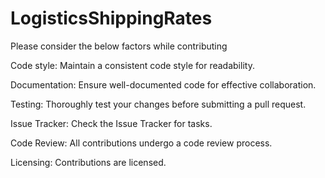 # LogisticsShippingRates
Please consider the below factors while contributing

Code style: 
Maintain a consistent code style for readability.

Documentation:
Ensure well-documented code for effective collaboration.

Testing:
Thoroughly test your changes before submitting a pull request.

Issue Tracker:
Check the Issue Tracker for tasks.

Code Review: 
All contributions undergo a code review process.

Licensing: 
Contributions are licensed.
